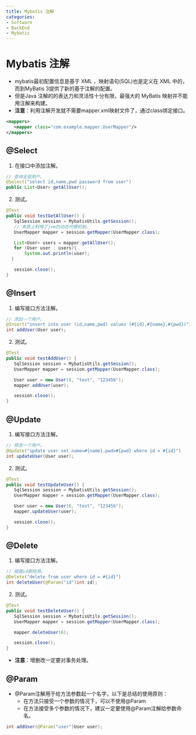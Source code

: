 ```yaml
---
title: Mybatis 注解
categories:
- Software
- BackEnd
- Mybatis
---
```

# Mybatis 注解

- mybatis最初配置信息是基于 XML ，映射语句(SQL)也是定义在 XML 中的，而到MyBatis 3提供了新的基于注解的配置。
- 但是Java 注解的的表达力和灵活性十分有限，最强大的 MyBatis 映射并不能用注解来构建。
- **注意**：利用注解开发就不需要mapper.xml映射文件了，通过class绑定接口。

```xml
<mappers>
   <mapper class="com.example.mapper.UserMapper"/>
</mappers>
```

## @Select

1. 在接口中添加注解。

```java
// 查询全部用户。
@Select("select id,name,pwd password from user")
public List<User> getAllUser();
```

2. 测试。

```java
@Test
public void testGetAllUser() {
   SqlSession session = MybatisUtils.getSession();
   // 本质上利用了jvm的动态代理机制。
   UserMapper mapper = session.getMapper(UserMapper.class);

   List<User> users = mapper.getAllUser();
   for (User user : users){
       System.out.println(user);
  }

   session.close();
}
```

## @Insert

1. 编写接口方法注解。

```java
// 添加一个用户。
@Insert("insert into user (id,name,pwd) values (#{id},#{name},#{pwd})")
int addUser(User user);
```

2. 测试。

```java
@Test
public void testAddUser() {
   SqlSession session = MybatisUtils.getSession();
   UserMapper mapper = session.getMapper(UserMapper.class);

   User user = new User(6, "test", "123456");
   mapper.addUser(user);

   session.close();
}
```

## @Update

1. 编写接口方法注解。

```java
// 修改一个用户。
@Update("update user set name=#{name},pwd=#{pwd} where id = #{id}")
int updateUser(User user);
```

2. 测试。

```java
@Test
public void testUpdateUser() {
   SqlSession session = MybatisUtils.getSession();
   UserMapper mapper = session.getMapper(UserMapper.class);

   User user = new User(6, "test", "123456");
   mapper.updateUser(user);

   session.close();
}
```

## @Delete

1. 编写接口方法注解。

```java
// 根据id删除用。
@Delete("delete from user where id = #{id}")
int deleteUser(@Param("id")int id);
```

2. 测试。

```java
@Test
public void testDeleteUser() {
   SqlSession session = MybatisUtils.getSession();
   UserMapper mapper = session.getMapper(UserMapper.class);

   mapper.deleteUser(6);

   session.close();
}
```

- **注意**：增删改一定要对事务处理。

## @Param

- @Param注解用于给方法参数起一个名字，以下是总结的使用原则：
    - 在方法只接受一个参数的情况下，可以不使用@Param
    - 在方法接受多个参数的情况下，建议一定要使用@Param注解给参数命名。

```java
int addUser(@Param("user")User user);
```